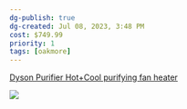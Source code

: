 ```yaml
---
dg-publish: true
dg-created: Jul 08, 2023, 3:48 PM
cost: $749.99
priority: 1
tags: [oakmore]
---
```


[Dyson Purifier Hot+Cool purifying fan heater](https://www.dyson.com/air-treatment/air-purifier-heaters/purifier-hot-cool-hp07/white-silver)

![](https://dyson-h.assetsadobe2.com/is/image/content/dam/dyson/images/products/hero/368960-01.png?$responsive$&cropPathE=desktop&fit=stretch,1&wid=960)